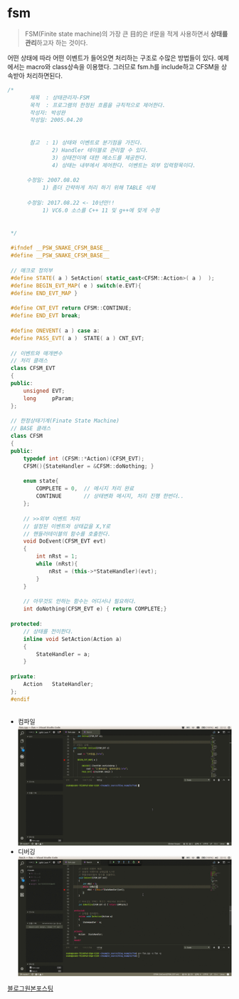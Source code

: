 # fsm
> FSM(Finite state machine)의 가장 큰 目的은
if문을 적게 사용하면서 **상태를 관리**하고자 하는 것이다. 

어떤 상태에 따라 어떤 이벤트가 들어오면 처리하는 구조로
수많은 방법들이 있다. 예제에서는 macro와 class상속을 이용했다.
그러므로 fsm.h를 include하고 CFSM을 상속받아 처리하면된다.
~~~C++
/*
       제목  : 상태관리자-FSM
       목적  : 프로그램의 한정된 흐름을 규칙적으로 제어한다.
       작성자: 박성완
       작성일: 2005.04.20
   
   
       참고  : 1) 상태와 이벤트로 분기점을 가진다.
              2) Handler 테이블로 관리할 수 있다.
              3) 상태전이에 대한 메소드를 제공한다. 
              4) 상태는 내부에서 제어한다. 이벤트는 외부 입력항목이다.
    
      수정일: 2007.08.02
           1) 좀더 간략하게 처리 하기 위해 TABLE 삭제 
  
      수정일: 2017.08.22 <- 10년만!!
           1) VC6.0 소스를 C++ 11 및 g++에 맞게 수정  
 
             
 */
 
 #ifndef __PSW_SNAKE_CFSM_BASE__
 #define __PSW_SNAKE_CFSM_BASE__
 
 // 매크로 정의부
 #define STATE( a ) SetAction( static_cast<CFSM::Action>( a )  );
 #define BEGIN_EVT_MAP( e ) switch(e.EVT){ 
 #define END_EVT_MAP }
   
 #define CNT_EVT return CFSM::CONTINUE;
 #define END_EVT break;
   
 #define ONEVENT( a ) case a:
 #define PASS_EVT( a )  STATE( a ) CNT_EVT;
 
 // 이벤트와 매개변수
 // 처리 클래스 
 class CFSM_EVT
 {
 public:
     unsigned EVT;
     long     pParam;
 };
  
 // 한정상태기계(Finate State Machine)
 // BASE 클래스 
 class CFSM
 {
 public:
     typedef int (CFSM::*Action)(CFSM_EVT);
     CFSM(){StateHandler = &CFSM::doNothing; }
 
     enum state{
         COMPLETE = 0,  // 메시지 처리 완료
         CONTINUE       // 상태변화 메시지, 처리 진행 한번더..
     };
  
     // >>외부 이벤트 처리 
     // 설정된 이벤트와 상태값을 X,Y로
     // 핸들러테이블의 함수를 호출한다.
     void DoEvent(CFSM_EVT evt)
     {
         int nRst = 1;
         while (nRst){
             nRst = (this->*StateHandler)(evt);
         }
     }
 
     // 아무것도 안하는 함수는 어디서나 필요하다.
     int doNothing(CFSM_EVT e) { return COMPLETE;}
  
 protected:
     // 상태를 전이한다.
     inline void SetAction(Action a)
     {
         StateHandler = a;
     }
 
 private:
     Action   StateHandler;
 };
 #endif
 
~~~


- 컴파일
![](/data/compile.gif)
- 디버깅
![](/data/debug.gif)


[블로그원본포스팅](http://blog.naver.com/adsloader/50020615243)

